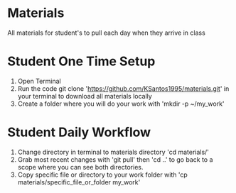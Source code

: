 # Materials
All materials for student's to pull each day when they arrive in class

# Student One Time Setup
1. Open Terminal
2. Run the code git clone 'https://github.com/KSantos1995/materials.git' in your terminal to download all materials locally
3. Create a folder where you will do your work with 'mkdir -p ~/my_work'

# Student Daily Workflow
1. Change directory in terminal to materials directory 'cd materials/'
2. Grab most recent changes with 'git pull' then 'cd ..' to go back to a scope where you can see both directories.
3. Copy specific file or directory to your work folder with 'cp materials/specific_file_or_folder my_work'
